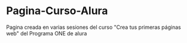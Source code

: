 # Pagina-Curso-Alura
Pagina creada en varias sesiones del curso "Crea tus primeras páginas web" del Programa ONE de alura
